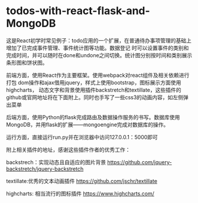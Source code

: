 # todos-with-react-flask-and-MongoDB
这是React初学时常见例子：todo应用的一个扩展，在普通待办事项管理的基础上增加了已完成事件管理、事件统计图等功能。数据登记
时可以设置事件的类别和完成时间，并可以随时在done和undone之间切换。统计图分别按时间和类别展示条形图和饼状图。

前端方面，使用React作为主要框架。使用webpack对react组件及相关依赖进行打包
dom操作和ajax借用jquery，样式上使用bootstrap，图标展示方面使用highcharts，
动态文字和背景使用插件backstretch和textillate，这些插件的github或官网地址将在下面附上。同时也手写了一些css3的动画内容，如左侧弹出菜单

后端方面，使用Python的flask完成路由及数据操作服务的书写。数据库使用MongoDB，并用flask的扩展——mongoengine完成对数据库的操作。

运行方面，直接运行run.py并在浏览器中访问127.0.0.1：5000即可

附上相关插件的地址，感谢这些插件作者的优秀工作：

backstrech：实现动态且自适应的图片背景  https://github.com/jquery-backstretch/jquery-backstretch

textillate:优秀的文本动画插件 https://github.com/jschr/textillate

highcharts: 相当流行的图标插件 https://www.highcharts.com/


